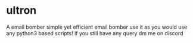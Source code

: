 # ultron
A email bomber simple yet efficient email bomber
use it as you would use any python3 based scripts!
if you still have any query dm me on discord
